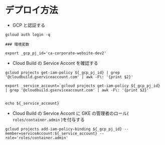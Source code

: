 # デプロイ方法

+ GCP と認証する

```
gcloud auth login -q
```

```
### 環境変数

export _gcp_pj_id='ca-corporate-website-dev2'
```

+ Cloud Build の Service Accont を確認する

```
gcloud projects get-iam-policy ${_gcp_pj_id} | grep '@cloudbuild.gserviceaccount.com' | awk -F\: '{print $2}'
```
```
export _service_account=`gcloud projects get-iam-policy ${_gcp_pj_id} | grep '@cloudbuild.gserviceaccount.com' | awk -F\: '{print $2}'`


echo ${_service_account}
```

+ Cloud Build の Service Accont に GKE の管理者のロール( `roles/container.admin` )を付与する

```
gcloud projects add-iam-policy-binding ${_gcp_pj_id} --member=serviceAccount:${_service_account} --role='roles/container.admin'
```
